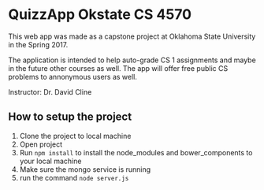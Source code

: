 # QuizzApp Okstate CS 4570

This web app was made as a capstone project at Oklahoma State University in the Spring 2017.

The application is intended to help auto-grade CS 1 assignments and maybe in the future other courses as well.
The app will offer free public CS problems to annonymous users as well.

Instructor: Dr. David Cline

## How to setup the project

1. Clone the project to local machine
2. Open project
3. Run ```npm install``` to install the node_modules and bower_components to your local machine
4. Make sure the mongo service is running
5. run the command ```node server.js```

